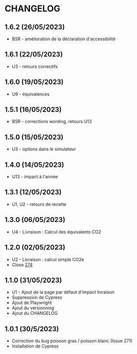 
# CHANGELOG

## 1.6.2 (26/05/2023)

* BSR - amélioration de la déclaration d'accessibilité

## 1.6.1 (22/05/2023)

* U3 - retours correctifs

## 1.6.0 (19/05/2023)

* U9 - équivalences

## 1.5.1 (16/05/2023)

* BSR - corrections wording, retours U13

## 1.5.0 (15/05/2023)

* U3 - options dans le simulateur

## 1.4.0 (14/05/2023)

* U13 - impact à l'année

## 1.3.1 (12/05/2023)

* U1, U2 - retours de recette

## 1.3.0 (06/05/2023)

* U4 - Livraison : Calcul des équivalents CO2

## 1.2.0 (02/05/2023)

* U2 - Livraison : calcul simple CO2e
* Close [274](https://github.com/datagir/impactco2/issues/274)

## 1.1.0 (31/05/2023)

* U1 - Ajout de la page par défaut d'impact livraison
* Suppression de Cypress
* Ajout de Playwright
* Ajout du versionning
* Ajout du CHANGELOG

## 1.0.1 (30/5/2023)

* Correction du bug poisson gras / poisson blanc (Issue 271)
* Installation de Cypress
